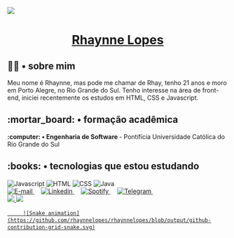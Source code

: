 ![](https://komarev.com/ghpvc/?username=rhaynnelopes&color=lightgrey&label=visitas)

<a href="https://www.linkedin.com/in/rhaynnelopes/">
    <h1 align="center">
        Rhaynne Lopes
    </h1>
</a>

<h2> 🧙🏻 • sobre mim </h2>

Meu nome é Rhaynne, mas pode me chamar de Rhay, tenho 21 anos e moro em Porto Alegre, no Rio Grande do Sul. Tenho
interesse na área de front-end, iniciei recentemente os estudos em HTML, CSS e Javascript.
<br>


<h2>:mortar_board: • formação acadêmica</h2>
<strong>:computer: • Engenharia de Software </strong> - Pontifícia Universidade Católica do Rio Grande do Sul
<br>

<div>
    <div style="display: inline_block">
        <h2>:books: • tecnologias que estou estudando</h2>
        <img align="center" alt="Javascript"
            src="https://img.shields.io/badge/JavaScript-F7DF1E?style=for-the-badge&logo=javascript&logoColor=black">
        <img align="center" alt="HTML"
            src="https://img.shields.io/badge/HTML5-E34F26?style=for-the-badge&logo=html5&logoColor=white">
        <img align="center" alt="CSS"
            src="https://img.shields.io/badge/CSS3-1572B6?style=for-the-badge&logo=css3&logoColor=white">
     <img align="center" alt="Java"
            src="https://img.shields.io/badge/Java-ED8B00?style=for-the-badge&logo=java&logoColor=white">
    
 </div>
    <a href="mailto:rhaynnelopes@hotmail.com">
        <img height='53' img alt="E-mail"src="https://i.postimg.cc/25VPH8BZ/aplicativo-de-caixa-de-entrada-de-correio-1.png">
    </a> &nbsp;&nbsp;&nbsp;
    <a href="https://www.linkedin.com/in/rhaynnelopes/">
        <img height='45' img alt="Linkedin" src="https://i.postimg.cc/xj49Yh9Y/linkedin.png">
    </a> &nbsp;&nbsp;&nbsp;
    <a href="https://open.spotify.com/user/12165267481?si=339d511c898e448c">
        <img height='45' img alt="Spotify" src="https://i.postimg.cc/3NcGF1Mp/spotify.png">
    </a> &nbsp;&nbsp;&nbsp;
    <a href="https://t.me/rhaynnelopes">
        <img height='45' img alt="Telegram" src="https://i.postimg.cc/pVhD04Z4/telegrama.png">
    </a> &nbsp;&nbsp;&nbsp;
    <br>
    <div>
        <div style="display: inline">
            <a href="https://github.com/rhaynnelopes">
                <img height="180em"
                    src="https://github-readme-stats.vercel.app/api?username=rhaynnelopes&show_icons=true&theme=react&include_all_commits=true&count_private=true&locale=pt-br" />
                <img height="180em"
                    src="https://github-readme-stats.vercel.app/api/top-langs/?username=rhaynnelopes&layout=compact&langs_count=7&theme=react&locale=pt-br" />
        </div>
 
         ![Snake animation](https://github.com/rhaynnelopes/rhaynnelopes/blob/output/github-contribution-grid-snake.svg)
